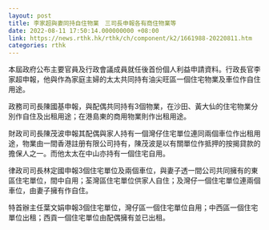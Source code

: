 ```yaml
---
layout: post
title: 李家超與妻同持自住物業　三司長申報各有商住物業等
date: 2022-08-11 17:50:14.000000000 +08:00
link: https://news.rthk.hk/rthk/ch/component/k2/1661988-20220811.htm
categories: rthk
---
```


本屆政府公布主要官員及行政會議成員就任後首份個人利益申請資料。行政長官李家超申報，他與作為家庭主婦的太太共同持有油尖旺區一個住宅物業及車位作自住用途。

政務司司長陳國基申報，與配偶共同持有3個物業，在沙田、黃大仙的住宅物業分別作自住及出租用途；在港島東的商用物業則作出租用途。

財政司司長陳茂波申報其配偶與家人持有一個灣仔住宅單位連同兩個車位作出租用途，物業由一間香港註册有限公司持有，陳茂波是以有關單位作抵押的按揭貸款的擔保人之一。而他太太在中山亦持有一個住宅自用。

律政司司長林定國申報3個住宅單位及兩個車位，與妻子透一間公司共同擁有的東區住宅單位，間中自用；荃灣區住宅單位供家人自住；及灣仔一個住宅單位連兩個車位，由妻子擁有作自住。

特首辦主任葉文娟申報3個住宅單位，灣仔區一個住宅單位自用；中西區一個住宅單位出租；西貢一個住宅單位由配偶擁有並已出租。
